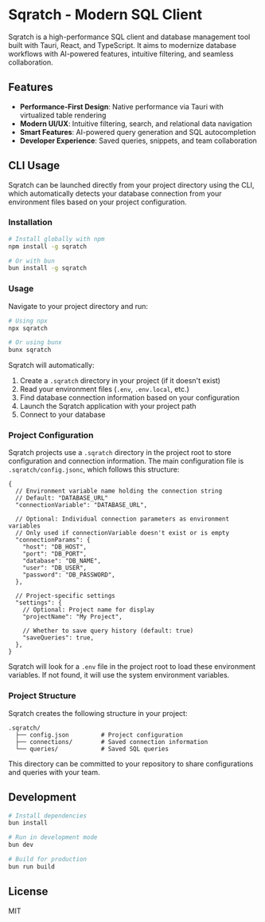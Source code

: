 # Sqratch - Modern SQL Client

Sqratch is a high-performance SQL client and database management tool built with Tauri, React, and TypeScript. It aims to modernize database workflows with AI-powered features, intuitive filtering, and seamless collaboration.

## Features

- **Performance-First Design**: Native performance via Tauri with virtualized table rendering
- **Modern UI/UX**: Intuitive filtering, search, and relational data navigation
- **Smart Features**: AI-powered query generation and SQL autocompletion
- **Developer Experience**: Saved queries, snippets, and team collaboration

## CLI Usage

Sqratch can be launched directly from your project directory using the CLI, which automatically detects your database connection from your environment files based on your project configuration.

### Installation

```bash
# Install globally with npm
npm install -g sqratch

# Or with bun
bun install -g sqratch
```

### Usage

Navigate to your project directory and run:

```bash
# Using npx
npx sqratch

# Or using bunx
bunx sqratch
```

Sqratch will automatically:

1. Create a `.sqratch` directory in your project (if it doesn't exist)
2. Read your environment files (`.env`, `.env.local`, etc.)
3. Find database connection information based on your configuration
4. Launch the Sqratch application with your project path
5. Connect to your database

### Project Configuration

Sqratch projects use a `.sqratch` directory in the project root to store configuration and connection information. The main configuration file is `.sqratch/config.jsonc`, which follows this structure:

```jsonc
{
  // Environment variable name holding the connection string
  // Default: "DATABASE_URL"
  "connectionVariable": "DATABASE_URL",

  // Optional: Individual connection parameters as environment variables
  // Only used if connectionVariable doesn't exist or is empty
  "connectionParams": {
    "host": "DB_HOST",
    "port": "DB_PORT",
    "database": "DB_NAME",
    "user": "DB_USER",
    "password": "DB_PASSWORD",
  },

  // Project-specific settings
  "settings": {
    // Optional: Project name for display
    "projectName": "My Project",

    // Whether to save query history (default: true)
    "saveQueries": true,
  },
}
```

Sqratch will look for a `.env` file in the project root to load these environment variables. If not found, it will use the system environment variables.

### Project Structure

Sqratch creates the following structure in your project:

```
.sqratch/
  ├── config.json         # Project configuration
  ├── connections/        # Saved connection information
  └── queries/            # Saved SQL queries
```

This directory can be committed to your repository to share configurations and queries with your team.

## Development

```bash
# Install dependencies
bun install

# Run in development mode
bun dev

# Build for production
bun run build
```

## License

MIT
